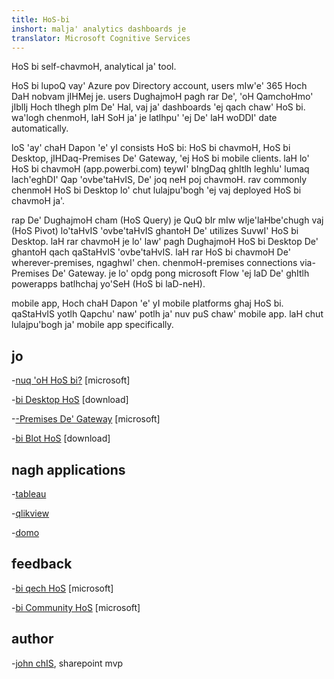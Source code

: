 ```yaml
---
title: HoS-bi
inshort: malja' analytics dashboards je
translator: Microsoft Cognitive Services
---
```


HoS bi self-chavmoH, analytical ja' tool.

HoS bi lupoQ vay' Azure pov Directory account, users mIw'e' 365 Hoch DaH nobvam jIHMej je. users DughajmoH pagh rar De', 'oH QamchoHmo' jIblIj Hoch tlhegh pIm De' Hal, vaj ja' dashboards 'ej qach chaw' HoS bi. wa'logh chenmoH, laH SoH ja' je latlhpu' 'ej De' laH woDDI' date automatically.  

loS 'ay' chaH Dapon 'e' yI consists HoS bi: HoS bi chavmoH, HoS bi Desktop, jIHDaq-Premises De' Gateway, 'ej HoS bi mobile clients. laH lo' HoS bi chavmoH (app.powerbi.com) teywI' bIngDaq ghItlh leghlu' lumaq lach'eghDI' Qap 'ovbe'taHvIS, De' joq neH poj chavmoH. rav commonly chenmoH HoS bi Desktop lo' chut lulajpu'bogh 'ej vaj deployed HoS bi chavmoH ja'. 

rap De' DughajmoH cham (HoS Query) je QuQ bIr mIw wIje'laHbe'chugh vaj (HoS Pivot) lo'taHvIS 'ovbe'taHvIS ghantoH De' utilizes SuvwI' HoS bi Desktop. laH rar chavmoH je lo' law' pagh DughajmoH HoS bi Desktop De' ghantoH qach qaStaHvIS 'ovbe'taHvIS. 
laH rar HoS bi chavmoH De' wherever-premises, ngaghwI' chen. chenmoH-premises connections via-Premises De' Gateway. je lo' opdg pong microsoft Flow 'ej laD De' ghItlh powerapps batlhchaj yo'SeH (HoS bi laD-neH). 

mobile app, Hoch chaH Dapon 'e' yI mobile platforms ghaj HoS bi. qaStaHvIS yotlh Qapchu' naw' potlh ja' nuv puS chaw' mobile app. laH chut lulajpu'bogh ja' mobile app specifically.


jo
---------

-[nuq 'oH HoS bi?](https://powerbi.microsoft.com/en-us/)
    \[microsoft\]

-[bi Desktop HoS](https://powerbi.microsoft.com/en-us/desktop/)
    \[download\]

-[-Premises De' Gateway](https://docs.microsoft.com/en-us/power-bi/service-gateway-onprem)
    \[microsoft\]

-[bi Blot HoS](https://powerbi.microsoft.com/en-us/blog/)
    \[download\]

nagh applications
--------------------

-[tableau](https://www.tableau.com/)

-[qlikview](http://global.qlik.com/)

-[domo](https://www.domo.com/)

feedback
---------

-[bi qech HoS](https://ideas.powerbi.com/forums/265200-power-bi-ideas)
    \[microsoft\]

-[bi Community HoS](http://community.powerbi.com/)
    \[microsoft\]

author
---------

-[john chIS](https://twitter.com/diverdown1964), sharepoint mvp

